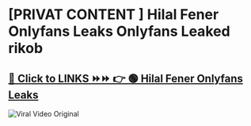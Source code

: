 
 # [PRIVAT CONTENT ] Hilal Fener Onlyfans Leaks Onlyfans Leaked rikob

## <h2><a href="https://clipsfans.com/Hilal_Fener_Onlyfans_Leaks&ref=git">🔗 Click to LINKS ⏩⏩ 👉 🟢 Hilal Fener Onlyfans Leaks </a></h2>

<a href="https://clipsfans.com/Hilal_Fener_Onlyfans_Leaks&ref=git" rel="nofollow" data-target="animated-image.originalLink"><img src="https://i.ibb.co.com/xMMVF88/686577567.gif" alt="Viral Video Original" style="max-width: 100%; display: inline-block;" data-target="animated-image.originalImage"></a>

